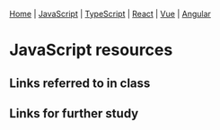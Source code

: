 [Home](README.md) | [JavaScript](javascript.md) | [TypeScript](typescript.md) | [React](react.md) | [Vue](vue.md) | [Angular](angular.md)


# JavaScript resources

## Links referred to in class

## Links for further study
